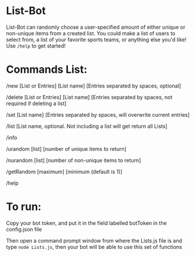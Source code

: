 # List-Bot
List-Bot can randomly choose a user-specified amount of either unique or non-unique items from a created list. You could make a list of users to select from, a list of your favorite sports teams, or anything else you'd like! Use `/help` to get started!

# Commands List:
/new [List or Entries] [List name] [Entries separated by spaces, optional]

/delete [List or Entries] [List name] [Entries separated by spaces, not required if deleting a list]

/set [List name] [Entries separated by spaces, will overwrite current entries]

/list [List name, optional. Not including a list will get return all Lists]

/info

/urandom [list] [number of unique items to return]

/nurandom [list] [number of non-unique items to return]

/getRandom [maximum] [minimum (default is 1)]

/help


# To run: 
Copy your bot token, and put it in the field labelled botToken in the config.json file

Then open a command prompt window from where the Lists.js file is and type `node Lists.js`, then your bot will be able to use this set of functions
